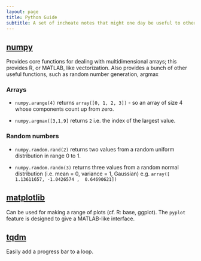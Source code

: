 ```yaml
---
layout: page
title: Python Guide
subtitle: A set of inchoate notes that might one day be useful to others
---
```



## [numpy](https://numpy.org/)

Provides core functions for dealing with multidimensional arrays; this provides R, or MATLAB, like vectorization. Also provides a bunch of other useful functions, such as random number generation, argmax

### Arrays

- `numpy.arange(4)` returns `array([0, 1, 2, 3])` - so an array of size 4 whose components count up from zero. 

- `numpy.argmax([3,1,9]` returns `2` i.e. the index of the largest value.

### Random numbers

- `numpy.random.rand(2)` returns two values from a random uniform distribution in range 0 to 1. 

- `numpy.random.randn(3)` returns three values from a random normal distribution (i.e. mean = 0, variance = 1, Gaussian) e.g. `array([ 1.13611657, -1.0426574 ,  0.64690621])`



## [matplotlib](https://matplotlib.org/) 

Can be used for making a range of plots (cf. R: base, ggplot). The `pyplot` feature is designed to give a MATLAB-like interface. 

## [tqdm](https://tqdm.github.io/)

Easily add a progress bar to a loop.
